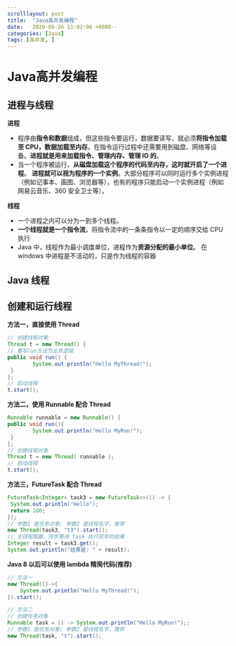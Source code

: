 ```yaml
---
scrolllayout: post
title:  "Java高并发编程"
date:   2020-08-26 11:02:06 +0800--
categories: [Java]
tags: [高并发, ]  
---
```


# Java高并发编程

## 进程与线程

**进程**

- 程序由**指令和数据**组成，但这些指令要运行，数据要读写，就必须**将指令加载至 CPU，数据加载至内存**。在指令运行过程中还需要用到磁盘、网络等设备。**进程就是用来加载指令、管理内存、管理 IO 的**。
- 当一个程序被运行，**从磁盘加载这个程序的代码至内存，这时就开启了一个进程**。
  **进程就可以视为程序的一个实例**。大部分程序可以同时运行多个实例进程（例如记事本、画图、浏览器等），也有的程序只能启动一个实例进程（例如网易云音乐、360 安全卫士等）。

**线程**

- 一个进程之内可以分为一到多个线程。
- **一个线程就是一个指令流**，将指令流中的一条条指令以一定的顺序交给 CPU 执行
- Java 中，线程作为最小调度单位，进程作为**资源分配的最小单位**。 在 windows 中进程是不活动的，只是作为线程的容器

## Java 线程

## 创建和运行线程

**方法一，直接使用 Thread**

```java
// 创建线程对象
Thread t = new Thread() {
// 重写run方法为业务逻辑
public void run() {
 		System.out.println("Hello MyThread!");
 }
};
// 启动线程
t.start();
```

**方法二，使用 Runnable 配合 Thread**

```java
Runnable runnable = new Runnable() {
public void run(){
 		System.out.println("Hello MyRun!");
 }
};
// 创建线程对象
Thread t = new Thread( runnable );
// 启动线程
t.start();
```

**方法三，FutureTask 配合 Thread**

```java
FutureTask<Integer> task3 = new FutureTask<>(() -> {
 System.out.println("Hello");
 return 100;
});
// 参数1 是任务对象; 参数2 是线程名字，推荐
new Thread(task3, "t3").start();
// 主线程阻塞，同步等待 task 执行完毕的结果
Integer result = task3.get();
System.out.println("结果是: " + result);
```

**Java 8 以后可以使用 lambda 精简代码(推荐)**

```java
// 方法一
new Thread(()->{
    System.out.println("Hello MyThread!");
}).start();

// 方法二 
// 创建任务对象
Runnable task = () -> System.out.println("Hello MyRun!");;
// 参数1 是任务对象; 参数2 是线程名字，推荐
new Thread(task, "t").start();
```

